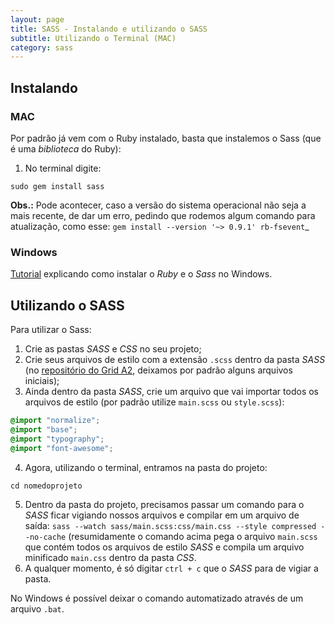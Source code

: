 ```yaml
---
layout: page
title: SASS - Instalando e utilizando o SASS 
subtitle: Utilizando o Terminal (MAC)
category: sass
---
```


## Instalando

### MAC

Por padrão já vem com o Ruby instalado, basta que instalemos o Sass (que é uma *biblioteca* do Ruby):

1. No terminal digite:

`sudo gem install sass`

**Obs.:** Pode acontecer, caso a versão do sistema operacional não seja a mais recente, de dar um erro, pedindo que rodemos algum comando para atualização, como esse:
`gem install --version '~> 0.9.1' rb-fsevent`_

### Windows

[Tutorial](http://www.tidbits.com.br/desenvolvendo-css-de-forma-mais-produtiva-usando-sass) explicando como instalar o *Ruby* e o *Sass* no Windows.

## Utilizando o SASS

Para utilizar o Sass:

1. Crie as pastas *SASS* e *CSS* no seu projeto;
2. Crie seus arquivos de estilo com a extensão `.scss` dentro da pasta *SASS* (no [repositório do Grid A2](https://github.com/a2comunicacao/Grid-A2/tree/master/sass), deixamos por padrão alguns arquivos iniciais);
3. Ainda dentro da pasta *SASS*, crie um arquivo que vai importar todos os arquivos de estilo (por padrão utilize `main.scss` ou `style.scss`):

```css
@import "normalize";
@import "base";
@import "typography";
@import "font-awesome";
```

4. Agora, utilizando o terminal, entramos na pasta do projeto: 

`cd nomedoprojeto`

5. Dentro da pasta do projeto, precisamos passar um comando para o *SASS* ficar vigiando nossos arquivos e compilar em um arquivo de saída:
`sass --watch sass/main.scss:css/main.css --style compressed --no-cache`
(resumidamente o comando acima pega o arquivo `main.scss` que contém todos os arquivos de estilo *SASS* e compila um arquivo minificado `main.css` dentro da pasta *CSS*.
6. A qualquer momento, é só digitar `ctrl + c` que o *SASS* para de vigiar a pasta.

No Windows é possível deixar o comando automatizado através de um arquivo `.bat`.
